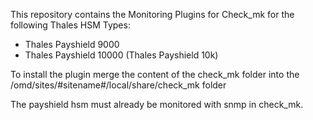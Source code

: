 This repository contains the Monitoring Plugins for Check_mk for the following Thales HSM Types:

* Thales Payshield 9000 
* Thales Payshield 10000 (Thales Payshield 10k) 

To install the plugin merge the content of the check_mk folder into the /omd/sites/#sitename#/local/share/check_mk folder 

The payshield hsm must already be monitored with snmp in check_mk.
